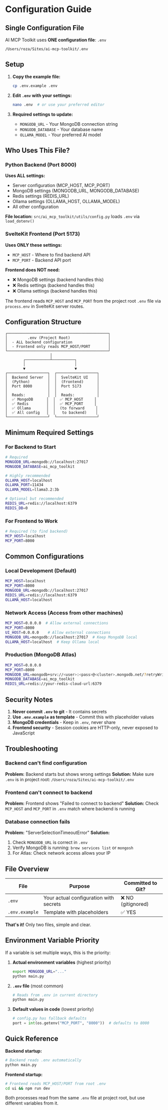 # Configuration Guide

## Single Configuration File

AI MCP Toolkit uses **ONE configuration file**: `.env`

```
/Users/roza/Sites/ai-mcp-toolkit/.env
```

## Setup

1. **Copy the example file:**
   ```bash
   cp .env.example .env
   ```

2. **Edit `.env` with your settings:**
   ```bash
   nano .env  # or use your preferred editor
   ```

3. **Required settings to update:**
   - `MONGODB_URL` - Your MongoDB connection string
   - `MONGODB_DATABASE` - Your database name
   - `OLLAMA_MODEL` - Your preferred AI model

## Who Uses This File?

### Python Backend (Port 8000)
**Uses ALL settings:**
- Server configuration (MCP_HOST, MCP_PORT)
- MongoDB settings (MONGODB_URL, MONGODB_DATABASE)
- Redis settings (REDIS_URL)
- Ollama settings (OLLAMA_HOST, OLLAMA_MODEL)
- All other configuration

**File location:** `src/ai_mcp_toolkit/utils/config.py` loads `.env` via `load_dotenv()`

### SvelteKit Frontend (Port 5173)
**Uses ONLY these settings:**
- `MCP_HOST` - Where to find backend API
- `MCP_PORT` - Backend API port

**Frontend does NOT need:**
- ❌ MongoDB settings (backend handles this)
- ❌ Redis settings (backend handles this)
- ❌ Ollama settings (backend handles this)

The frontend reads `MCP_HOST` and `MCP_PORT` from the project root `.env` file via `process.env` in SvelteKit server routes.

## Configuration Structure

```
┌─────────────────────────────────────────────┐
│         .env (Project Root)                 │
│  - ALL backend configuration                │
│  - Frontend only reads MCP_HOST/PORT        │
└─────────────────────────────────────────────┘
                    │
        ┌───────────┴──────────┐
        │                      │
        ▼                      ▼
┌──────────────────┐  ┌──────────────────┐
│  Backend Server  │  │  SvelteKit UI    │
│  (Python)        │  │  (Frontend)      │
│  Port 8000       │  │  Port 5173       │
│                  │  │                  │
│  Reads:          │  │  Reads:          │
│  ✅ MongoDB      │  │  ✅ MCP_HOST     │
│  ✅ Redis        │  │  ✅ MCP_PORT     │
│  ✅ Ollama       │  │  (to forward     │
│  ✅ All config   │  │   to backend)    │
└──────────────────┘  └──────────────────┘
```

## Minimum Required Settings

### For Backend to Start

```bash
# Required
MONGODB_URL=mongodb://localhost:27017
MONGODB_DATABASE=ai_mcp_toolkit

# Highly recommended
OLLAMA_HOST=localhost
OLLAMA_PORT=11434
OLLAMA_MODEL=llama3.2:3b

# Optional but recommended
REDIS_URL=redis://localhost:6379
REDIS_DB=0
```

### For Frontend to Work

```bash
# Required (to find backend)
MCP_HOST=localhost
MCP_PORT=8000
```

## Common Configurations

### Local Development (Default)
```bash
MCP_HOST=localhost
MCP_PORT=8000
MONGODB_URL=mongodb://localhost:27017
REDIS_URL=redis://localhost:6379
OLLAMA_HOST=localhost
```

### Network Access (Access from other machines)
```bash
MCP_HOST=0.0.0.0  # Allow external connections
MCP_PORT=8000
UI_HOST=0.0.0.0    # Allow external connections
MONGODB_URL=mongodb://localhost:27017  # Keep MongoDB local
OLLAMA_HOST=localhost  # Keep Ollama local
```

### Production (MongoDB Atlas)
```bash
MCP_HOST=0.0.0.0
MCP_PORT=8000
MONGODB_URL=mongodb+srv://<user>:<pass>@<cluster>.mongodb.net/?retryWrites=true&w=majority
MONGODB_DATABASE=ai_mcp_toolkit
REDIS_URL=redis://your-redis-cloud-url:6379
```

## Security Notes

1. **Never commit `.env` to git** - It contains secrets
2. **Use `.env.example` as template** - Commit this with placeholder values
3. **MongoDB credentials** - Keep in `.env`, never share
4. **Frontend security** - Session cookies are HTTP-only, never exposed to JavaScript

## Troubleshooting

### Backend can't find configuration
**Problem:** Backend starts but shows wrong settings
**Solution:** Make sure `.env` is in project root: `/Users/roza/Sites/ai-mcp-toolkit/.env`

### Frontend can't connect to backend
**Problem:** Frontend shows "Failed to connect to backend"
**Solution:** Check `MCP_HOST` and `MCP_PORT` in `.env` match where backend is running

### Database connection fails
**Problem:** "ServerSelectionTimeoutError"
**Solution:** 
1. Check `MONGODB_URL` is correct in `.env`
2. Verify MongoDB is running: `brew services list` or `mongosh`
3. For Atlas: Check network access allows your IP

## File Overview

| File | Purpose | Committed to Git? |
|------|---------|-------------------|
| `.env` | Your actual configuration with secrets | ❌ NO (gitignored) |
| `.env.example` | Template with placeholders | ✅ YES |

**That's it!** Only two files, simple and clear.

## Environment Variable Priority

If a variable is set multiple ways, this is the priority:

1. **Actual environment variables** (highest priority)
   ```bash
   export MONGODB_URL="..."
   python main.py
   ```

2. **`.env` file** (most common)
   ```bash
   # Reads from .env in current directory
   python main.py
   ```

3. **Default values in code** (lowest priority)
   ```python
   # config.py has fallback defaults
   port = int(os.getenv("MCP_PORT", "8000"))  # defaults to 8000
   ```

## Quick Reference

**Backend startup:**
```bash
# Backend reads .env automatically
python main.py
```

**Frontend startup:**
```bash
# Frontend reads MCP_HOST/PORT from root .env
cd ui && npm run dev
```

Both processes read from the same `.env` file at project root, but use different variables from it.
